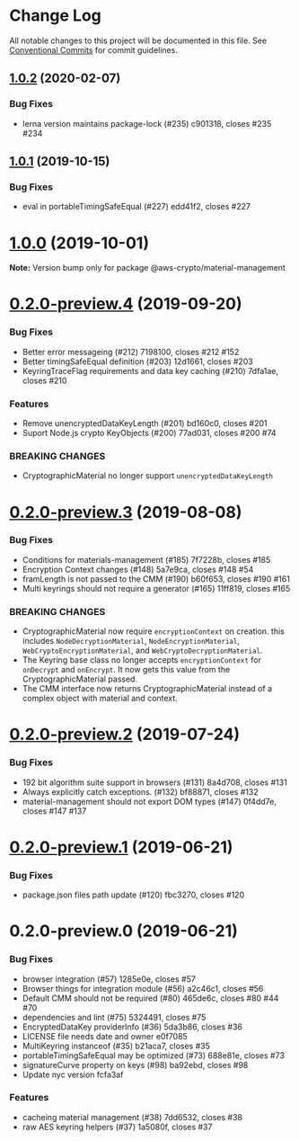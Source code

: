 # Change Log

All notable changes to this project will be documented in this file.
See [Conventional Commits](https://conventionalcommits.org) for commit guidelines.

## [1.0.2](/compare/@aws-crypto/material-management@1.0.1...@aws-crypto/material-management@1.0.2) (2020-02-07)


### Bug Fixes

* lerna version maintains package-lock (#235) c901318, closes #235 #234





## [1.0.1](/compare/@aws-crypto/material-management@1.0.0...@aws-crypto/material-management@1.0.1) (2019-10-15)


### Bug Fixes

* eval in portableTimingSafeEqual (#227) edd41f2, closes #227





# [1.0.0](/compare/@aws-crypto/material-management@0.2.0-preview.4...@aws-crypto/material-management@1.0.0) (2019-10-01)

**Note:** Version bump only for package @aws-crypto/material-management





# [0.2.0-preview.4](/compare/@aws-crypto/material-management@0.2.0-preview.3...@aws-crypto/material-management@0.2.0-preview.4) (2019-09-20)


### Bug Fixes

* Better error messageing (#212) 7198100, closes #212 #152
* Better timingSafeEqual definition (#203) 12d1661, closes #203
* KeyringTraceFlag requirements and data key caching (#210) 7dfa1ae, closes #210


### Features

* Remove unencryptedDataKeyLength (#201) bd160c0, closes #201
* Suport Node.js crypto KeyObjects (#200) 77ad031, closes #200 #74

### BREAKING CHANGES

* CryptographicMaterial no longer support `unencryptedDataKeyLength`



# [0.2.0-preview.3](/compare/@aws-crypto/material-management@0.2.0-preview.2...@aws-crypto/material-management@0.2.0-preview.3) (2019-08-08)


### Bug Fixes

* Conditions for materials-management (#185) 7f7228b, closes #185
* Encryption Context changes (#148) 5a7e9ca, closes #148 #54
* framLength is not passed to the CMM (#190) b60f653, closes #190 #161
* Multi keyrings should not require a generator (#165) 11ff819, closes #165

### BREAKING CHANGES

* CryptographicMaterial now require `encryptionContext` on creation.
this includes `NodeDecryptionMaterial`, `NodeEncryptionMaterial`,
`WebCryptoEncryptionMaterial`, and `WebCryptoDecryptionMaterial`.
* The Keyring base class no longer accepts `encryptionContext`
for `onDecrypt` and `onEncrypt`.
It now gets this value from the CryptographicMaterial passed.
* The CMM interface now returns CryptographicMaterial
instead of a complex object with material and context.



# [0.2.0-preview.2](/compare/@aws-crypto/material-management@0.2.0-preview.1...@aws-crypto/material-management@0.2.0-preview.2) (2019-07-24)


### Bug Fixes

* 192 bit algorithm suite support in browsers (#131) 8a4d708, closes #131
* Always explicitly catch exceptions. (#132) bf88871, closes #132
* material-management should not export DOM types (#147) 0f4dd7e, closes #147 #137





# [0.2.0-preview.1](/compare/@aws-crypto/material-management@0.2.0-preview.0...@aws-crypto/material-management@0.2.0-preview.1) (2019-06-21)


### Bug Fixes

* package.json files path update (#120) fbc3270, closes #120





# 0.2.0-preview.0 (2019-06-21)


### Bug Fixes

* browser integration (#57) 1285e0e, closes #57
* Browser things for integration module (#56) a2c46c1, closes #56
* Default CMM should not be required (#80) 465de6c, closes #80 #44 #70
* dependencies and lint (#75) 5324491, closes #75
* EncryptedDataKey providerInfo (#36) 5da3b86, closes #36
* LICENSE file needs date and owner e0f7085
* MultiKeyring instanceof (#35) b21aca7, closes #35
* portableTimingSafeEqual may be optimized (#73) 688e81e, closes #73
* signatureCurve property on keys (#98) ba92ebd, closes #98
* Update nyc version fcfa3af


### Features

* cacheing material management (#38) 7dd6532, closes #38
* raw AES keyring helpers (#37) 1a5080f, closes #37
